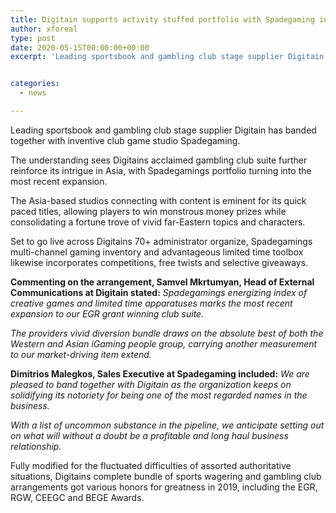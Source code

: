 ```yaml
---
title: Digitain supports activity stuffed portfolio with Spadegaming integration
author: xforeal 
type: post
date: 2020-05-15T00:00:00+00:00
excerpt: 'Leading sportsbook and gambling club stage supplier Digitain has banded together with inventive club game studio Spadegaming '


categories:
  - news

---
```

Leading sportsbook and gambling club stage supplier Digitain has banded together with inventive club game studio Spadegaming. 

The understanding sees Digitains acclaimed gambling club suite further reinforce its intrigue in Asia, with Spadegamings portfolio turning into the most recent expansion. 

The Asia-based studios connecting with content is eminent for its quick paced titles, allowing players to win monstrous money prizes while consolidating a fortune trove of vivid far-Eastern topics and characters. 

Set to go live across Digitains 70+ administrator organize, Spadegamings multi-channel gaming inventory and advantageous limited time toolbox likewise incorporates competitions, free twists and selective giveaways. 

**Commenting on the arrangement, Samvel Mkrtumyan, Head of External Communications at Digitain stated:** _Spadegamings energizing index of creative games and limited time apparatuses marks the most recent expansion to our EGR grant winning club suite._ 

_The providers vivid diversion bundle draws on the absolute best of both the Western and Asian iGaming people group, carrying another measurement to our market-driving item extend._ 

**Dimitrios Malegkos, Sales Executive at Spadegaming included:** _We are pleased to band together with Digitain as the organization keeps on solidifying its notoriety for being one of the most regarded names in the business._ 

_With a list of uncommon substance in the pipeline, we anticipate setting out on what will without a doubt be a profitable and long haul business relationship._ 

Fully modified for the fluctuated difficulties of assorted authoritative situations, Digitains complete bundle of sports wagering and gambling club arrangements got various honors for greatness in 2019, including the EGR, RGW, CEEGC and BEGE Awards.